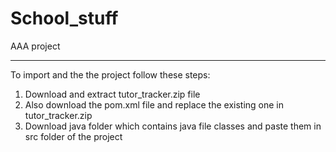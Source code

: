 # School_stuff
AAA project

----------------------------------

To import and the the project follow these steps:
1. Download and extract tutor_tracker.zip file
2. Also download the pom.xml file and replace the existing one in tutor_tracker.zip
3. Download java folder which contains java file classes and paste them in src folder of the project
